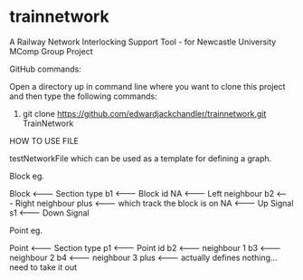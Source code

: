 # trainnetwork
A Railway Network Interlocking Support Tool - for Newcastle University MComp Group Project

GitHub commands: 

Open a directory up in command line where you want to clone this project and then type the following commands:

1) git clone https://github.com/edwardjackchandler/trainnetwork.git TrainNetwork

HOW TO USE FILE

testNetworkFile which can be used as a template for defining a graph.

Block eg.

Block           <--- Section type
b1                <--- Block id
NA               <--- Left neighbour
b2                <--- Right neighbour
plus             <--- which track the block is on
NA               <--- Up Signal
s1                <--- Down Signal


Point eg.

Point           <--- Section type
p1                <--- Point id
b2                <--- neighbour 1
b3                <--- neighbour 2
b4                <--- neighbour 3
plus               <--- actually defines nothing... need to take it out
